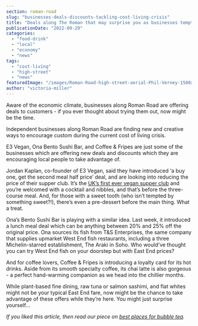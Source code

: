 ```yaml
---
section: roman-road
slug: "businesses-deals-discounts-tackling-cost-living-crisis"
title: "Deals along The Roman that may surprise you as businesses tempt shoppers out"
publicationDate: "2022-09-29"
categories: 
  - "food-drink"
  - "local"
  - "economy"
  - "news"
tags: 
  - "cost-living"
  - "high-street"
  - "news"
featuredImage: "/images/Roman-Road-high-street-aerial-Phil-Verney-1500x1000-1.jpg"
author: "victoria-miller"
---
```


Aware of the economic climate, businesses along Roman Road are offering deals to customers - if you ever thought about trying them out, now might be the time. 

Independent businesses along Roman Road are finding new and creative ways to encourage custom during the current cost of living crisis.

E3 Vegan, Ona Bento Sushi Bar, and Coffee & Fripes are just some of the businesses which are offering new deals and discounts which they are encouraging local people to take advantage of.

Jordan Kaplan, co-founder of E3 Vegan, said they have introduced ‘a buy one, get the second meal half price’ deal, and are looking into reducing the price of their supper club. It’s the [UK’s first ever vegan supper club](https://www.e3vegan.com/supper-club) and you’re welcomed with a cocktail and nibbles, and that’s before the three-course meal. And, for those with a sweet tooth (who isn’t tempted by something sweet?!), there’s even a pre-dessert before the main thing. What a treat.

Ona’s Bento Sushi Bar is playing with a similar idea. Last week, it introduced a lunch meal deal which can be anything between 20% and 25% off the original price. Ona sources its fish from T&S Enterprises, the same company that supplies upmarket West End fish restaurants, including a three Michelin-starred establishment, The Araki in Soho. Who would've thought you can try West End fish on your doorstep but with East End prices?

And for coffee lovers, Coffee & Fripes is introducing a loyalty card for its hot drinks. Aside from its smooth specialty coffee, its chai latte is also gorgeous - a perfect hand-warming companion as we head into the chillier months.

While plant-based fine dining, raw tuna or salmon sashimi, and flat whites might not be your typical East End fare, now might be the chance to take advantage of these offers while they’re here. You might just surprise yourself...

_If you liked this article, then read our piece on [best places for bubble tea](https://romanroadlondon.com/bubble-tea-shops-roman-road/)._



